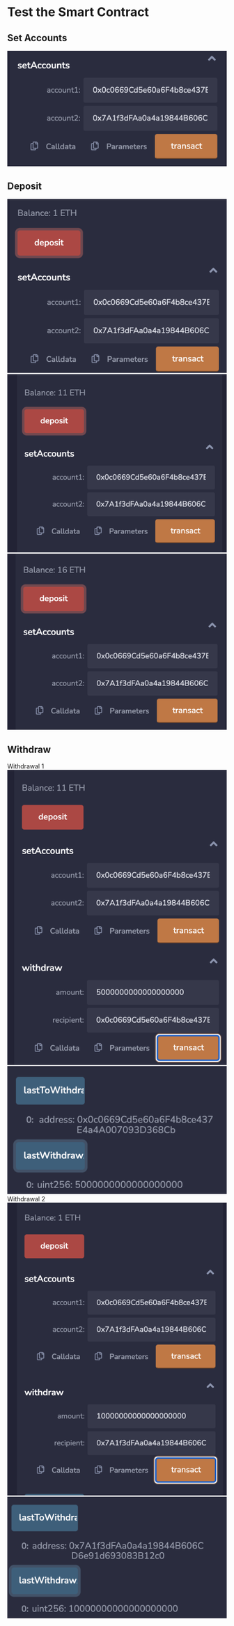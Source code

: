 # Test the Smart Contract

## Set Accounts
!['set accounts'](https://raw.githubusercontent.com/halamkim/challenge_20/main/images/setAccounts.png)

## Deposit
!['Deposit 1 Ether'](https://raw.githubusercontent.com/halamkim/challenge_20/main/images/deposit1.png)
!['Deposit 10 Ether'](https://raw.githubusercontent.com/halamkim/challenge_20/main/images/deposit10.png)
!['Deposit 5 Ether'](https://raw.githubusercontent.com/halamkim/challenge_20/main/images/deposit5.png)

## Withdraw
Withdrawal 1
!['Withdrawal'](https://raw.githubusercontent.com/halamkim/challenge_20/main/images/withdraw1.png)
!['Last to Withdraw'](https://raw.githubusercontent.com/halamkim/challenge_20/main/images/lastToWithdrawAccount1.png)
Withdrawal 2
!['Withdrawal'](https://raw.githubusercontent.com/halamkim/challenge_20/main/images/withdraw2.png)
!['Last to Withdraw'](https://raw.githubusercontent.com/halamkim/challenge_20/main/images/lastToWithdrawAccount2.png)
